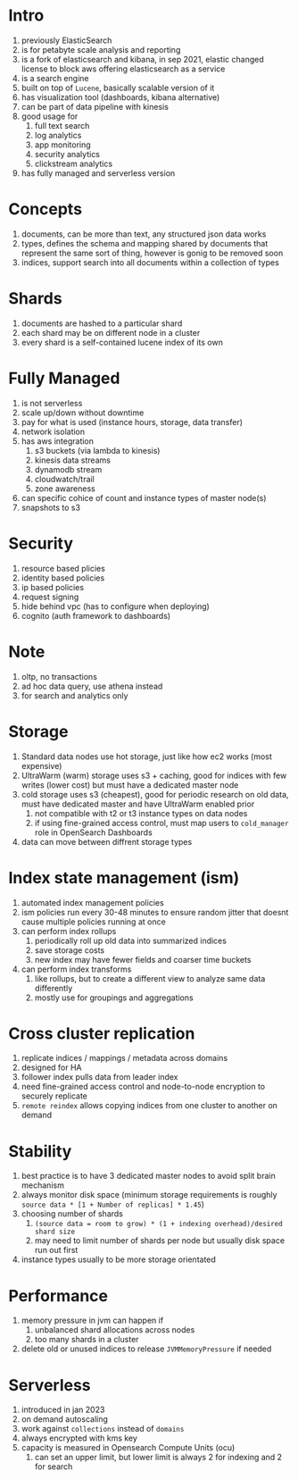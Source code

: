 # Intro
1. previously ElasticSearch
1. is for petabyte scale analysis and reporting
1. is a fork of elasticsearch and kibana, in sep 2021, elastic changed license to block aws offering elasticsearch as a service 
1. is a search engine
1. built on top of `Lucene`, basically scalable version of it
1. has visualization tool (dashboards, kibana alternative)
1. can be part of data pipeline with kinesis 
1. good usage for
    1. full text search
    1. log analytics
    1. app monitoring
    1. security analytics
    1. clickstream analytics
1. has fully managed and serverless version

# Concepts
1. documents, can be more than text, any structured json data works
1. types, defines the schema and mapping shared by documents that represent the same sort of thing, however is gonig to be removed soon
1. indices, support search into all documents within a collection of types

# Shards
1. documents are hashed to a particular shard
1. each shard may be on different node in a cluster
1. every shard is a self-contained lucene index of its own

# Fully Managed
1. is not serverless
1. scale up/down without downtime
1. pay for what is used (instance hours, storage, data transfer)
1. network isolation
1. has aws integration
    1. s3 buckets (via lambda to kinesis)
    1. kinesis data streams
    1. dynamodb stream
    1. cloudwatch/trail
    1. zone awareness
1. can specific cohice of count and instance types of master node(s)
1. snapshots to s3

# Security
1. resource based plicies
1. identity based policies
1. ip based policies
1. request signing
1. hide behind vpc (has to configure when deploying)
1. cognito (auth framework to dashboards)

# Note
1. oltp, no transactions
1. ad hoc data query, use athena instead
1. for search and analytics only

# Storage
1. Standard data nodes use hot storage, just like how ec2 works (most expensive)
1. UltraWarm (warm) storage uses s3 + caching, good for indices with few writes (lower cost) but must have a dedicated master node
1. cold storage uses s3 (cheapest), good for periodic research on old data, must have dedicated master and have UltraWarm enabled prior
    1. not compatible with t2 or t3 instance types on data nodes
    1. if using fine-grained access control, must map users to `cold_manager` role in OpenSearch Dashboards
1. data can move between diffrent storage types

# Index state management (ism)
1. automated index management policies
1. ism policies run every 30-48 minutes to ensure random jitter that doesnt cause multiple policies running at once
1. can perform index rollups
    1. periodically roll up old data into summarized indices
    1. save storage costs
    1. new index may have fewer fields and coarser time buckets
1. can perform index transforms
    1. like rollups, but to create a different view to analyze same data differently
    1. mostly use for groupings and aggregations

# Cross cluster replication
1. replicate indices / mappings / metadata across domains
1. designed for HA
1. follower index pulls data from leader index
1. need fine-grained access control and node-to-node encryption to securely replicate
1. `remote reindex` allows copying indices from one cluster to another on demand

# Stability
1. best practice is to have 3 dedicated master nodes to avoid split brain mechanism
1. always monitor disk space (minimum storage requirements is roughly `source data * [1 + Number of replicas] * 1.45`)
1. choosing number of shards
    1. `(source data = room to grow) * (1 + indexing overhead)/desired shard size`
    1. may need to limit number of shards per node but usually disk space run out first
1. instance types usually to be more storage orientated

# Performance
1. memory pressure in jvm can happen if
    1. unbalanced shard allocations across nodes
    1. too many shards in a cluster
1. delete old or unused indices to release `JVMMemoryPressure` if needed

# Serverless
1. introduced in jan 2023
1. on demand autoscaling
1. work against `collections` instead of `domains`
1. always encrypted with kms key
1. capacity is measured in Opensearch Compute Units (ocu)
    1. can set an upper limit, but lower limit is always 2 for indexing and 2 for search  
